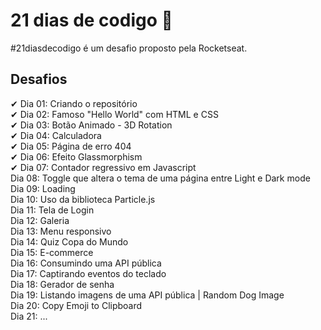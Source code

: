

# 21 dias de codigo 🚀

#21diasdecodigo é um desafio proposto pela Rocketseat.



## Desafios<br>
✔ Dia 01: Criando o repositório<br>
✔ Dia 02: Famoso "Hello World" com HTML e CSS<br>
✔ Dia 03: Botão Animado - 3D Rotation<br>
✔ Dia 04: Calculadora<br>
✔ Dia 05: Página de erro 404<br>
✔ Dia 06: Efeito Glassmorphism<br>
✔ Dia 07: Contador regressivo em Javascript<br>
  Dia 08: Toggle que altera o tema de uma página entre Light e Dark mode<br>
  Dia 09: Loading<br>
  Dia 10: Uso da biblioteca Particle.js<br>
  Dia 11: Tela de Login<br>
  Dia 12: Galeria<br>
  Dia 13: Menu responsivo<br>
  Dia 14: Quiz Copa do Mundo<br>
  Dia 15: E-commerce<br>
  Dia 16: Consumindo uma API pública<br>
  Dia 17: Captirando eventos do teclado<br>
  Dia 18: Gerador de senha<br>
  Dia 19: Listando imagens de uma API pública | Random Dog Image<br>
  Dia 20: Copy Emoji to Clipboard<br>
  Dia 21: ...<br>

